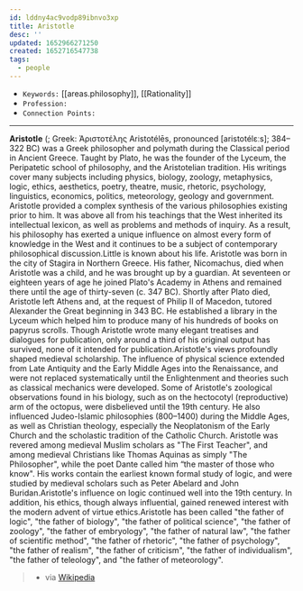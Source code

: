 ```yaml
---
id: lddny4ac9vodp89ibnvo3xp
title: Aristotle
desc: ''
updated: 1652966271250
created: 1652716547738
tags:
  - people
---
```


- `Keywords:` [[areas.philosophy]], [[Rationality]]
- `Profession:`
- `Connection Points:`

---

**Aristotle** (; Greek: Ἀριστοτέλης Aristotélēs, pronounced [aristotélɛːs]; 384–322 BC) was a Greek philosopher and polymath during the Classical period in Ancient Greece. Taught by Plato, he was the founder of the Lyceum, the Peripatetic school of philosophy, and the Aristotelian tradition. His writings cover many subjects including physics, biology, zoology, metaphysics, logic, ethics, aesthetics, poetry, theatre, music, rhetoric, psychology, linguistics, economics, politics, meteorology, geology and government. Aristotle provided a complex synthesis of the various philosophies existing prior to him. It was above all from his teachings that the West inherited its intellectual lexicon, as well as problems and methods of inquiry. As a result, his philosophy has exerted a unique influence on almost every form of knowledge in the West and it continues to be a subject of contemporary philosophical discussion.Little is known about his life. Aristotle was born in the city of Stagira in Northern Greece. His father, Nicomachus, died when Aristotle was a child, and he was brought up by a guardian. At seventeen or eighteen years of age he joined Plato's Academy in Athens and remained there until the age of thirty-seven (c. 347 BC). Shortly after Plato died, Aristotle left Athens and, at the request of Philip II of Macedon, tutored Alexander the Great beginning in 343 BC. He established a library in the Lyceum which helped him to produce many of his hundreds of books on papyrus scrolls. Though Aristotle wrote many elegant treatises and dialogues for publication, only around a third of his original output has survived, none of it intended for publication.Aristotle's views profoundly shaped medieval scholarship. The influence of physical science extended from Late Antiquity and the Early Middle Ages into the Renaissance, and were not replaced systematically until the Enlightenment and theories such as classical mechanics were developed. Some of Aristotle's zoological observations found in his biology, such as on the hectocotyl (reproductive) arm of the octopus, were disbelieved until the 19th century. He also influenced Judeo-Islamic philosophies (800–1400) during the Middle Ages, as well as Christian theology, especially the Neoplatonism of the Early Church and the scholastic tradition of the Catholic Church. Aristotle was revered among medieval Muslim scholars as "The First Teacher", and among medieval Christians like Thomas Aquinas as simply "The Philosopher", while the poet Dante called him “the master of those who know". His works contain the earliest known formal study of logic, and were studied by medieval scholars such as Peter Abelard and John Buridan.Aristotle's influence on logic continued well into the 19th century. In addition, his ethics, though always influential, gained renewed interest with the modern advent of virtue ethics.Aristotle has been called "the father of logic", "the father of biology", "the father of political science", "the father of zoology", "the father of embryology", "the father of natural law", "the father of scientific method", "the father of rhetoric", "the father of psychology", "the father of realism", "the father of criticism", "the father of individualism", "the father of teleology", and "the father of meteorology".

> - via [Wikipedia](https://en.wikipedia.org/wiki/Aristotle)
